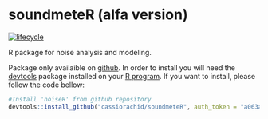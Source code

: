 # soundmeteR (alfa version)

[![lifecycle](https://img.shields.io/badge/lifecycle-experimental-orange.svg)](https://www.tidyverse.org/lifecycle/#stable)

R package for noise analysis and modeling.

Package only availaible on [github](http://github.com/). In order to install you will need the [devtools](https://cran.r-project.org/package=devtools) package installed on your [R program](https://www.r-project.org/). If you want to install, please follow the code bellow:

```r
#Install 'noiseR' from github repository
devtools::install_github("cassiorachid/soundmeteR", auth_token = "a063a039da862750bd86512ccced45b531879791")
```
